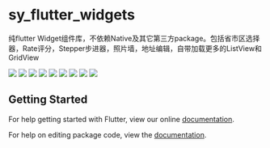 # sy_flutter_widgets

纯flutter Widget组件库，不依赖Native及其它第三方package。包括省市区选择器，Rate评分，Stepper步进器，照片墙，地址编辑，自带加载更多的ListView和GridView

![](https://raw.githubusercontent.com/lishuhao/sy_flutter_widgets/master/example/images/home.png)
![](https://raw.githubusercontent.com/lishuhao/sy_flutter_widgets/master/example/images/stepper.png)
![](https://raw.githubusercontent.com/lishuhao/sy_flutter_widgets/master/example/images/rate.png)
![](https://raw.githubusercontent.com/lishuhao/sy_flutter_widgets/master/example/images/listview.jpg)
![](https://raw.githubusercontent.com/lishuhao/sy_flutter_widgets/master/example/images/gridview.jpg)
![](https://raw.githubusercontent.com/lishuhao/sy_flutter_widgets/master/example/images/gallery.png)
![](https://raw.githubusercontent.com/lishuhao/sy_flutter_widgets/master/example/images/carousel-jpg.jpg)
![](https://raw.githubusercontent.com/lishuhao/sy_flutter_widgets/master/example/images/edit_address.jpg)
![](https://raw.githubusercontent.com/lishuhao/sy_flutter_widgets/master/example/images/area.jpg)

## Getting Started

For help getting started with Flutter, view our online [documentation](https://flutter.io/).

For help on editing package code, view the [documentation](https://flutter.io/developing-packages/).
